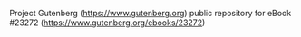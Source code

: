 Project Gutenberg (https://www.gutenberg.org) public repository for eBook #23272 (https://www.gutenberg.org/ebooks/23272)
